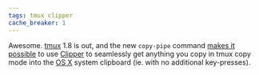 ```yaml
---
tags: tmux clipper
cache_breaker: 1
---
```


Awesome. [tmux](/wiki/tmux) 1.8 is out, and the new `copy-pipe` command [makes it possible](/repos/clipper/commits/9cc918c0bec016) to use [Clipper](/wiki/Clipper) to seamlessly get anything you copy in tmux copy mode into the [OS X](/wiki/OS_X) system clipboard (ie. with no additional key-presses).

